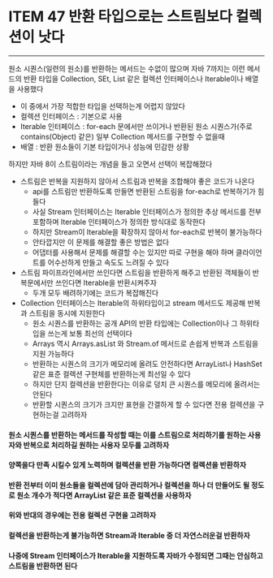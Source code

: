 # ITEM 47 반환 타입으로는 스트림보다 컬렉션이 낫다

--------------------------------------------

원소 시퀀스(일련의 원소)를 반환하는 메서드는 수없이 많으며 자바 7까지는 이런 메서드의 반환 타입을 Collection, SEt, List 같은 컬렉션 인터페이스나 Iterable이나 배열을 사용했다
* 이 중에서 가장 적합한 타입을 선택하는게 어렵지 않았다
* 컬렉션 인터페이스 : 기본으로 사용
* Iterable 인터페이스 : for-each 문에서만 쓰이거나 반환된 원소 시퀀스가(주로 contains(Object) 같은) 일부 Collection 메서드를 구현할 수 없을때
* 배열 : 반환 원소들이 기본 타입이거나 성능에 민감한 상황

하지만 자바 8이 스트림이라는 개념을 들고 오면서 선택이 복잡해졌다
* 스트림은 반복을 지원하지 않아서 스트림과 반복을 조합해야 좋은 코드가 나온다
  * api를 스트림만 반환하도록 만들면 반환된 스트림을 for-each로 반복하기가 힘들다
  * 사실 Stream 인터페이스는 Iterable 인터페이스가 정의한 추상 메서드를 전부 포함하며 Iterable 인터페이스가 정의한 방식대로 동작한다
  * 하지만 Stream이 Iterable을 확장하지 않아서 for-each로 반복이 불가능하다
  * 안타깝지만 이 문제를 해결할 좋은 방법은 없다
  * 어댑터를 사용해서 문제를 해결할 수는 있지만 따로 구현을 해야 하며 클라이언트를 어수선하게 만들고 속도도 느려질 수 있다 
* 스트림 파이프라인에서만 쓰인다면 스트림을 반환하게 해주고 반환된 객체들이 반복문에서만 쓰인다면 Iterable을 반환시켜주자
  * 두개 모두 배려하기에는 코드가 복잡해진다
* Collection 인터페이스는 Iterable의 하위타입이고 stream 메서드도 제공해 반복과 스트림을 동시에 지원한다
  * 원소 시퀀스를 반환하는 공개 API의 반환 타입에는 Collection이나 그 하위타입을 쓰는게 보통 최선의 선택이다
  * Arrays 역시 Arrays.asList 와 Stream.of 메서드로 손쉽게 반복과 스트림을 지원 가능하다
  * 반환하는 시퀀스의 크기가 메모리에 올려도 안전하다면 ArrayList나 HashSet 같은 표준 컬렉션 구현체를 반환하는게 최선일 수 있다
  * 하지만 단지 컬렉션을 반환한다는 이유로 덩치 큰 시퀀스를 메모리에 올려서는 안된다
  * 반환할 시퀀스의 크기가 크지만 표현을 간결하게 할 수 있다면 전용 컬렉션을 구현하는걸 고려하자
  
#### 원소 시퀀스를 반환하는 메서드를 작성할 때는 이를 스트림으로 처리하기를 원하는 사용자와 반복으로 처리하길 원하는 사용자 모두를 고려하자
#### 양쪽을다 만족 시킬수 있게 노력하며 컬렉션을 반환 가능하다면 컬렉션을 반환하자
#### 반환 전부터 이미 원소들을 컬렉션에 담아 관리하거나 컬렉션을 하나 더 만들어도 될 정도로 원소 개수가 적다면 ArrayList 같은 표준 컬렉션을 사용하자
#### 위와 반대의 경우에는 전용 컬렉션 구현을 고려하자
#### 컬렉션을 반환하는게 불가능하면 Stream과 Iterable 중 더 자연스러운걸 반환하자
#### 나중에 Stream 인터페이스가 Iterable을 지원하도록 자바가 수정되면 그때는 안심하고 스트림을 반환하면 된다